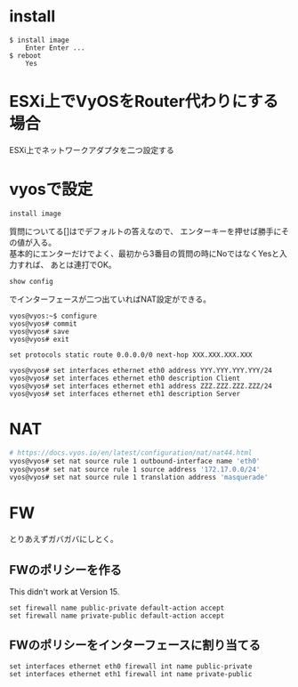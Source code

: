 # install
```
$ install image
	Enter Enter ...
$ reboot
	Yes
```
# ESXi上でVyOSをRouter代わりにする場合
ESXi上でネットワークアダプタを二つ設定する

# vyosで設定
```
install image 
```
質問についてる[]はでデフォルトの答えなので、
エンターキーを押せば勝手にその値が入る。  
基本的にエンターだけでよく、最初から3番目の質問の時にNoではなくYesと入力すれば、
あとは連打でOK。

```
show config
```
でインターフェースが二つ出ていればNAT設定ができる。

```
vyos@vyos:~$ configure
vyos@vyos# commit
vyos@vyos# save
vyos@vyos# exit
```

```
set protocols static route 0.0.0.0/0 next-hop XXX.XXX.XXX.XXX
```


```
vyos@vyos# set interfaces ethernet eth0 address YYY.YYY.YYY.YYY/24
vyos@vyos# set interfaces ethernet eth0 description Client
vyos@vyos# set interfaces ethernet eth1 address ZZZ.ZZZ.ZZZ.ZZZ/24
vyos@vyos# set interfaces ethernet eth1 description Server
```
# NAT
```zsh
# https://docs.vyos.io/en/latest/configuration/nat/nat44.html
vyos@vyos# set nat source rule 1 outbound-interface name 'eth0'
vyos@vyos# set nat source rule 1 source address '172.17.0.0/24'
vyos@vyos# set nat source rule 1 translation address 'masquerade'
```

# FW
とりあえずガバガバにしとく。

## FWのポリシーを作る
This didn't work at Version 15.
```
set firewall name public-private default-action accept
set firewall name private-public default-action accept
```

## FWのポリシーをインターフェースに割り当てる
```
set interfaces ethernet eth0 firewall int name public-private
set interfaces ethernet eth1 firewall int name private-public
```